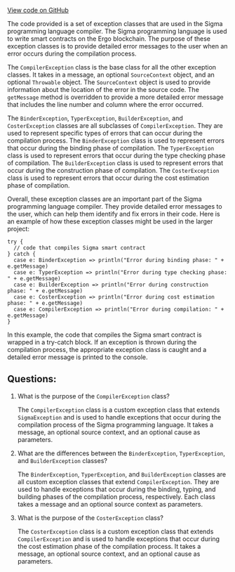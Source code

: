 [View code on GitHub](sigmastate-interpreterhttps://github.com/ScorexFoundation/sigmastate-interpreter/interpreter/shared/src/main/scala/sigmastate/exceptions/CompilerExceptions.scala)

The code provided is a set of exception classes that are used in the Sigma programming language compiler. The Sigma programming language is used to write smart contracts on the Ergo blockchain. The purpose of these exception classes is to provide detailed error messages to the user when an error occurs during the compilation process. 

The `CompilerException` class is the base class for all the other exception classes. It takes in a message, an optional `SourceContext` object, and an optional `Throwable` object. The `SourceContext` object is used to provide information about the location of the error in the source code. The `getMessage` method is overridden to provide a more detailed error message that includes the line number and column where the error occurred.

The `BinderException`, `TyperException`, `BuilderException`, and `CosterException` classes are all subclasses of `CompilerException`. They are used to represent specific types of errors that can occur during the compilation process. The `BinderException` class is used to represent errors that occur during the binding phase of compilation. The `TyperException` class is used to represent errors that occur during the type checking phase of compilation. The `BuilderException` class is used to represent errors that occur during the construction phase of compilation. The `CosterException` class is used to represent errors that occur during the cost estimation phase of compilation.

Overall, these exception classes are an important part of the Sigma programming language compiler. They provide detailed error messages to the user, which can help them identify and fix errors in their code. Here is an example of how these exception classes might be used in the larger project:

```
try {
  // code that compiles Sigma smart contract
} catch {
  case e: BinderException => println("Error during binding phase: " + e.getMessage)
  case e: TyperException => println("Error during type checking phase: " + e.getMessage)
  case e: BuilderException => println("Error during construction phase: " + e.getMessage)
  case e: CosterException => println("Error during cost estimation phase: " + e.getMessage)
  case e: CompilerException => println("Error during compilation: " + e.getMessage)
}
```

In this example, the code that compiles the Sigma smart contract is wrapped in a try-catch block. If an exception is thrown during the compilation process, the appropriate exception class is caught and a detailed error message is printed to the console.
## Questions: 
 1. What is the purpose of the `CompilerException` class?
    
    The `CompilerException` class is a custom exception class that extends `SigmaException` and is used to handle exceptions that occur during the compilation process of the Sigma programming language. It takes a message, an optional source context, and an optional cause as parameters.

2. What are the differences between the `BinderException`, `TyperException`, and `BuilderException` classes?

    The `BinderException`, `TyperException`, and `BuilderException` classes are all custom exception classes that extend `CompilerException`. They are used to handle exceptions that occur during the binding, typing, and building phases of the compilation process, respectively. Each class takes a message and an optional source context as parameters.

3. What is the purpose of the `CosterException` class?

    The `CosterException` class is a custom exception class that extends `CompilerException` and is used to handle exceptions that occur during the cost estimation phase of the compilation process. It takes a message, an optional source context, and an optional cause as parameters.